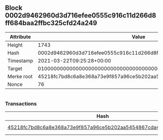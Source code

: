 ## Block 0002d9462960d3d716efee0555c916c11d266d8ff684baa2ffbc325cfd24a249

Attribute | Value
--- | ---
Height | 1743
Hash | 0002d9462960d3d716efee0555c916c11d266d8ff684baa2ffbc325cfd24a249
Timestamp | 2021-03-22T09:25:28+00:00
Target | 0100000000000000000000000000000000000000000000000000000000000000
Merke root | 45218fc7bd8c6a8e368a73e9f857a96ce5b202aa5454867cda4c83ef25921a61
Nonce | 76

```

```

### Transactions

Hash | Amount
--- | ---
[45218fc7bd8c6a8e368a73e9f857a96ce5b202aa5454867cda4c83ef25921a61](45218fc7bd8c6a8e368a73e9f857a96ce5b202aa5454867cda4c83ef25921a61.md) | 10.00000000 SKEPTI 
